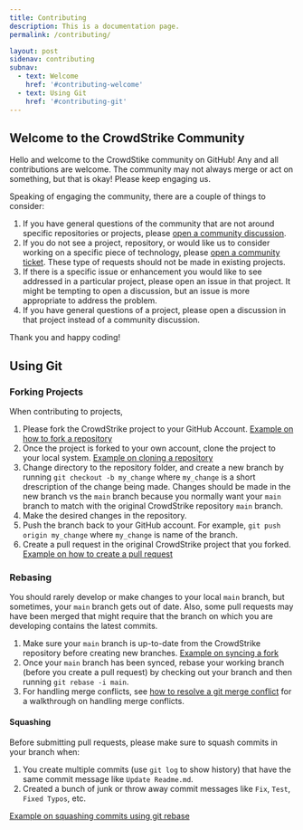 ```yaml
---
title: Contributing
description: This is a documentation page.
permalink: /contributing/

layout: post
sidenav: contributing
subnav:
  - text: Welcome
    href: '#contributing-welcome'
  - text: Using Git
    href: '#contributing-git'
---
```


## Welcome to the CrowdStrike Community

Hello and welcome to the CrowdStike community on GitHub! Any and all contributions are welcome. The community may not always merge or act on something, but that is okay!
Please keep engaging us.

Speaking of engaging the community, there are a couple of things to consider:

1. If you have general questions of the community that are not around specific repositories or projects, please [open a community discussion](https://github.com/CrowdStrike/community/discussions/new).
1. If you do not see a project, repository, or would like us to consider working on a specific piece of technology, please [open a community ticket](https://github.com/CrowdStrike/community/issues/new). These type of requests should not be made in existing projects.
1. If there is a specific issue or enhancement you would like to see addressed in a particular project, please open an issue in that project. It might be tempting to open a discussion, but an issue is more appropriate to address the problem.
1. If you have general questions of a project, please open a discussion in that project instead of a community discussion.

Thank you and happy coding!

## Using Git

### Forking Projects

When contributing to projects, 

1. Please fork the CrowdStrike project to your GitHub Account. [Example on how to fork a repository](https://docs.github.com/en/github/getting-started-with-github/fork-a-repo#fork-an-example-repository)
1. Once the project is forked to your own account, clone the project to your local system. [Example on cloning a repository](https://docs.github.com/en/github/creating-cloning-and-archiving-repositories/cloning-a-repository#about-cloning-a-repository)
1. Change directory to the repository folder, and create a new branch by running `git checkout -b my_change` where `my_change` is a short drescription of the change being made. Changes should be made in the new branch vs the `main` branch because you normally want your `main` branch to match with the original CrowdStrike repository `main` branch.
1. Make the desired changes in the repository.
1. Push the branch back to your GitHub account. For example, `git push origin my_change` where `my_change` is name of the branch.
1. Create a pull request in the original CrowdStrike project that you forked. [Example on how to create a pull request](https://docs.github.com/en/github/collaborating-with-issues-and-pull-requests/creating-a-pull-request-from-a-fork)

### Rebasing

You should rarely develop or make changes to your local `main` branch, but sometimes, your `main` branch gets out of date. Also, some pull requests may have been merged that might require
that the branch on which you are developing contains the latest commits.

1. Make sure your `main` branch is up-to-date from the CrowdStrike repository before creating new branches. [Example on syncing a fork](https://docs.github.com/en/github/collaborating-with-issues-and-pull-requests/syncing-a-fork)
1. Once your `main` branch has been synced, rebase your working branch (before you create a pull request) by checking out your branch and then running `git rebase -i main`.
2. For handling merge conflicts, see [how to resolve a git merge conflict](https://opensource.com/article/20/4/git-merge-conflict) for a walkthrough on handling merge conflicts.

#### Squashing

Before submitting pull requests, please make sure to squash commits in your branch when:

1. You create multiple commits (use `git log` to show history) that have the same commit message like `Update Readme.md`.
1. Created a bunch of junk or throw away commit messages like `Fix`, `Test`, `Fixed Typos`, etc.

[Example on squashing commits using git rebase](https://garrytrinder.github.io/2020/03/squashing-commits-using-interactive-rebase)
